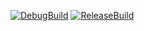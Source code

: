 [![DebugBuild](https://github.com/KobayashiTokiya/CG2/actions/workflows/main.yml/badge.svg)](https://github.com/KobayashiTokiya/CG2/actions/workflows/main.yml)
[![ReleaseBuild](https://github.com/KobayashiTokiya/CG2/actions/workflows/ReleaseBuild.yml/badge.svg)](https://github.com/KobayashiTokiya/CG2/actions/workflows/ReleaseBuild.yml)
